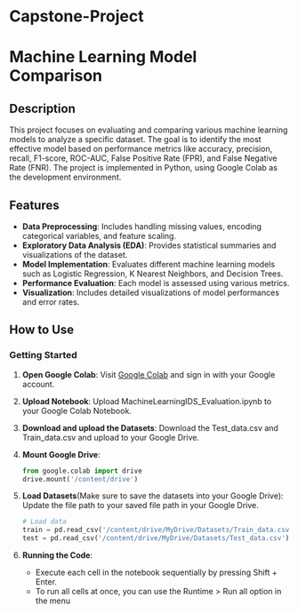 # Capstone-Project

# Machine Learning Model Comparison

## Description

This project focuses on evaluating and comparing various machine learning models to analyze a specific dataset. The goal is to identify the most effective model based on performance metrics like accuracy, precision, recall, F1-score, ROC-AUC, False Positive Rate (FPR), and False Negative Rate (FNR). The project is implemented in Python, using Google Colab as the development environment.

## Features

- **Data Preprocessing**: Includes handling missing values, encoding categorical variables, and feature scaling.
- **Exploratory Data Analysis (EDA)**: Provides statistical summaries and visualizations of the dataset.
- **Model Implementation**: Evaluates different machine learning models such as Logistic Regression, K Nearest Neighbors, and Decision Trees.
- **Performance Evaluation**: Each model is assessed using various metrics.
- **Visualization**: Includes detailed visualizations of model performances and error rates.

## How to Use

### Getting Started

1. **Open Google Colab**: Visit [Google Colab](https://colab.research.google.com/) and sign in with your Google account.

2. **Upload Notebook**: Upload MachineLearningIDS_Evaluation.ipynb to your Google Colab Notebook.

3. **Download and upload the Datasets**: Download the Test_data.csv and Train_data.csv and upload to your Google Drive.

4. **Mount Google Drive**:
   ```python
   from google.colab import drive
   drive.mount('/content/drive')

5. **Load Datasets**(Make sure to save the datasets into your Google Drive): Update the file path to your saved file path in your Google Drive.
   ```python
   # Load data
   train = pd.read_csv('/content/drive/MyDrive/Datasets/Train_data.csv')
   test = pd.read_csv('/content/drive/MyDrive/Datasets/Test_data.csv')

6. **Running the Code**:
   - Execute each cell in the notebook sequentially by pressing Shift + Enter.
   - To run all cells at once, you can use the Runtime > Run all option in the menu
